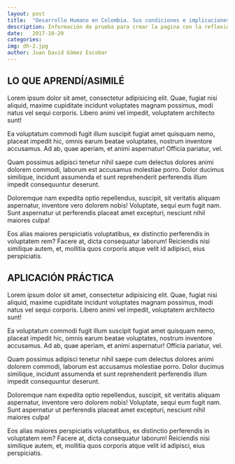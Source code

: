 ```yaml
---
layout: post
title:  "Desarrollo Humano en Colombia. Sus condiciones e implicaciones"
description: Información de prueba para crear la pagina con la reflexion de la tematica
date:   2017-10-20
categories: 
img: dh-2.jpg
author: Juan David Gómez Escobar
---
```


## LO QUE APRENDÍ/ASIMILÉ

Lorem ipsum dolor sit amet, consectetur adipisicing elit. Quae, fugiat nisi aliquid, maxime cupiditate incidunt voluptates magnam possimus, modi natus vel sequi corporis. Libero animi vel impedit, voluptatem architecto sunt!

Ea voluptatum commodi fugit illum suscipit fugiat amet quisquam nemo, placeat impedit hic, omnis earum beatae voluptates, nostrum inventore accusamus. Ad ab, quae aperiam, et animi aspernatur! Officia pariatur, vel.

Quam possimus adipisci tenetur nihil saepe cum delectus dolores animi dolorem commodi, laborum est accusamus molestiae porro. Dolor ducimus similique, incidunt assumenda et sunt reprehenderit perferendis illum impedit consequuntur deserunt.

Doloremque nam expedita optio repellendus, suscipit, sit veritatis aliquam aspernatur, inventore vero dolorem nobis! Voluptate, sequi eum fugit nam. Sunt aspernatur ut perferendis placeat amet excepturi, nesciunt nihil maiores culpa!

Eos alias maiores perspiciatis voluptatibus, ex distinctio perferendis in voluptatem rem? Facere at, dicta consequatur laborum! Reiciendis nisi similique autem, et, mollitia quos corporis atque velit id adipisci, eius perspiciatis.


## APLICACIÓN PRÁCTICA

Lorem ipsum dolor sit amet, consectetur adipisicing elit. Quae, fugiat nisi aliquid, maxime cupiditate incidunt voluptates magnam possimus, modi natus vel sequi corporis. Libero animi vel impedit, voluptatem architecto sunt!

Ea voluptatum commodi fugit illum suscipit fugiat amet quisquam nemo, placeat impedit hic, omnis earum beatae voluptates, nostrum inventore accusamus. Ad ab, quae aperiam, et animi aspernatur! Officia pariatur, vel.

Quam possimus adipisci tenetur nihil saepe cum delectus dolores animi dolorem commodi, laborum est accusamus molestiae porro. Dolor ducimus similique, incidunt assumenda et sunt reprehenderit perferendis illum impedit consequuntur deserunt.

Doloremque nam expedita optio repellendus, suscipit, sit veritatis aliquam aspernatur, inventore vero dolorem nobis! Voluptate, sequi eum fugit nam. Sunt aspernatur ut perferendis placeat amet excepturi, nesciunt nihil maiores culpa!

Eos alias maiores perspiciatis voluptatibus, ex distinctio perferendis in voluptatem rem? Facere at, dicta consequatur laborum! Reiciendis nisi similique autem, et, mollitia quos corporis atque velit id adipisci, eius perspiciatis.